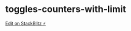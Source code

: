 # toggles-counters-with-limit

[Edit on StackBlitz ⚡️](https://stackblitz.com/edit/stackblitz-starters-r4htuo)